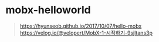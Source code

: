 # mobx-helloworld

> https://hyunseob.github.io/2017/10/07/hello-mobx  
> https://velog.io/@velopert/MobX-1-시작하기-9sjltans3p  
